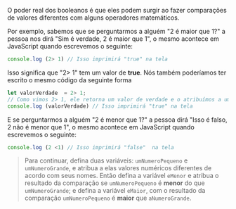 O poder real dos booleanos é que eles podem surgir ao fazer comparações de valores diferentes com alguns operadores matemáticos.

Por exemplo, sabemos que se perguntarmos a alguém "2 é maior que 1?" a pessoa nos dirá "Sim é verdade, 2 é maior que 1", o mesmo acontece em JavaScript quando escrevemos o seguinte:

```javascript
console.log (2> 1) // Isso imprimirá "true" na tela
```

Isso significa que "2> 1" tem um valor de **true**. Nós também poderíamos ter escrito o mesmo código da seguinte forma

```javascript
let valorVerdade  = 2> 1; 
// Como vimos 2> 1, ele retorna um valor de verdade e o atribuímos a uma variável
console.log (valorVerdade) // Isso imprimirá "true" na tela
```

E se perguntarmos a alguém "2 é menor que 1?" a pessoa dirá "Isso é falso, 2 não é menor que 1", o mesmo acontece em JavaScript quando escrevemos o seguinte:

```javascript
console.log (2 <1) // Isso imprimirá "false"  na tela
```

> Para continuar, defina duas variáveis: `umNumeroPequeno` e `umNumeroGrande`, e atribua a elas valores numéricos diferentes de acordo com seus nomes.
Então defina a variável `eMenor` e atribua o resultado da comparação se `umNumeroPequeno` é **menor** do que `umNumeroGrande`; e defina a variável `eMaior`, com o resultado da comparação `umNumeroPequeno` é **maior** que `aNumeroGrande`.
